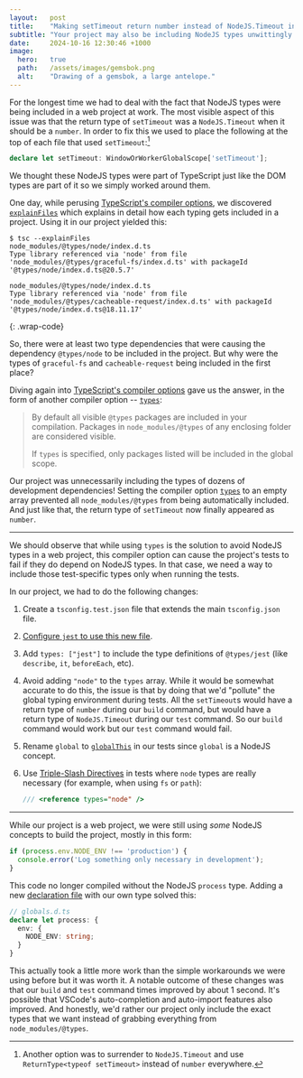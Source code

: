 ```yaml
---
layout:   post
title:    "Making setTimeout return number instead of NodeJS.Timeout in TypeScript"
subtitle: "Your project may also be including NodeJS types unwittingly."
date:     2024-10-16 12:30:46 +1000
image:
  hero:   true
  path:   /assets/images/gemsbok.png
  alt:    "Drawing of a gemsbok, a large antelope."
---
```


For the longest time we had to deal with the fact that NodeJS types were being included in a web project at work. The most visible aspect of this issue was that the return type of `setTimeout` was a `NodeJS.Timeout` when it should be a `number`. In order to fix this we used to place the following at the top of each file that used `setTimeout`:[^1]

```ts
declare let setTimeout: WindowOrWorkerGlobalScope['setTimeout'];
```

We thought these NodeJS types were part of TypeScript just like the DOM types are part of it so we simply worked around them.

One day, while perusing [TypeScript's compiler options],
 we discovered [`explainFiles`] which explains in detail how each typing gets included in a project. Using it in our project yielded this:

```terminal
$ tsc --explainFiles
node_modules/@types/node/index.d.ts
Type library referenced via 'node' from file 'node_modules/@types/graceful-fs/index.d.ts' with packageId '@types/node/index.d.ts@20.5.7'

node_modules/@types/node/index.d.ts
Type library referenced via 'node' from file 'node_modules/@types/cacheable-request/index.d.ts' with packageId '@types/node/index.d.ts@18.11.17'
```
{: .wrap-code}

So, there were at least two type dependencies that were causing the dependency `@types/node` to be included in the project. But why were the types of `graceful-fs` and `cacheable-request` being included in the first place?

Diving again into [TypeScript's compiler options] gave us the answer, in the form of another compiler option -- [`types`]:

> By default all visible `@types` packages are included in your compilation. Packages in `node_modules/@types` of any enclosing folder are considered visible.
>
> If `types` is specified, only packages listed will be included in the global scope.

Our project was unnecessarily including the types of dozens of development dependencies! Setting the compiler option [`types`] to an empty array prevented all `node_modules/@types` from being automatically included. And just like that, the return type of `setTimeout` now finally appeared as `number`.

---

We should observe that while using `types` is the solution to avoid NodeJS types in a web project, this compiler option can cause the project's tests to fail if they do depend on NodeJS types. In that case, we need a way to include those test-specific types only when running the tests.

In our project, we had to do the following changes:

1. Create a `tsconfig.test.json` file that extends the main `tsconfig.json` file.
2. [Configure `jest` to use this new file].
3. Add `types: ["jest"]` to include the type definitions of `@types/jest` (like `describe`, `it`, `beforeEach`, etc).
4. Avoid adding `"node"` to the `types` array. While it would be somewhat accurate to do this, the issue is that by doing that we'd "pollute" the global typing environment during tests. All the `setTimeout`s would have a return type of `number` during our `build` command, but would have a return type of `NodeJS.Timeout` during our `test` command. So our `build` command would work but our `test` command would fail.
5. Rename `global` to [`globalThis`] in our tests since `global` is a NodeJS concept.
6. Use [Triple-Slash Directives] in tests where `node` types are really necessary (for example, when using `fs` or `path`):

   ```ts
   /// <reference types="node" />
   ```

---

While our project is a web project, we were still using _some_ NodeJS concepts to build the project, mostly in this form:

```ts
if (process.env.NODE_ENV !== 'production') {
  console.error('Log something only necessary in development');
}
```

This code no longer compiled without the NodeJS `process` type. Adding a new [declaration file] with our own type solved this:

```ts
// globals.d.ts
declare let process: {
  env: {
    NODE_ENV: string;
  }
}
```

This actually took a little more work than the simple workarounds we were using before but it was worth it. A notable outcome of these changes was that our `build` and `test` command times improved by about 1 second. It's possible that VSCode's auto-completion and auto-import features also improved. And honestly, we'd rather our project only include the exact types that we want instead of grabbing everything from `node_modules/@types`.


[^1]: Another option was to surrender to `NodeJS.Timeout` and use `ReturnType<typeof setTimeout>` instead of `number` everywhere.


[TypeScript's compiler options]: https://www.typescriptlang.org/tsconfig
[`explainFiles`]: https://www.typescriptlang.org/tsconfig#explainFiles
[`types`]: https://www.typescriptlang.org/tsconfig#types
[Configure `jest` to use this new file]: https://kulshekhar.github.io/ts-jest/docs/getting-started/options/tsconfig/#path-to-a-tsconfig-file
[`globalThis`]: https://developer.mozilla.org/en-US/docs/Web/JavaScript/Reference/Global_Objects/globalThis
[Triple-Slash Directives]: https://www.typescriptlang.org/docs/handbook/triple-slash-directives.html
[declaration file]: https://www.typescriptlang.org/docs/handbook/2/type-declarations.html
